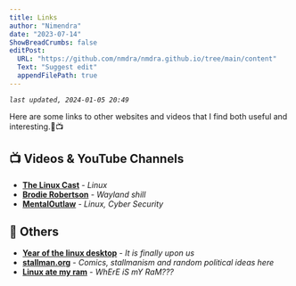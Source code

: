 ```yaml
---
title: Links
author: "Nimendra"
date: "2023-07-14"
ShowBreadCrumbs: false
editPost:
  URL: "https://github.com/nmdra/nmdra.github.io/tree/main/content"
  Text: "Suggest edit"
  appendFilePath: true
---
```


*`last updated, 2024-01-05 20:49`*

Here are some links to other websites and videos that I find both useful and interesting.🔗📺

## 📺 Videos & YouTube Channels

+ **[The Linux Cast](https://www.youtube.com/c/thelinuxcast)** - *Linux*
+ **[Brodie Robertson](https://www.youtube.com/channel/UCld68syR8Wi-GY_n4CaoJGA)** - *Wayland shill*
+ **[MentalOutlaw](https://www.youtube.com/@MentalOutlaw)** - *Linux, Cyber Security*

## 🗿 Others

+ **[Year of the linux desktop](https://yotld.com)** - *It is finally upon us*
+ **[stallman.org](https://stallman.org)** - *Comics, stallmanism and random political ideas here*
+ **[Linux ate my ram](https://linuxatemyram.com)** - *WhErE iS mY RaM???*

